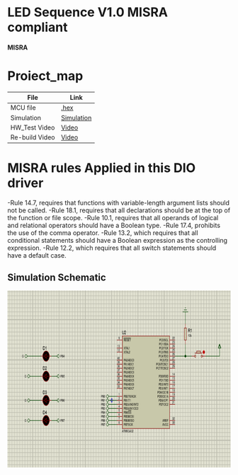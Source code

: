 # LED Sequence V1.0 MISRA compliant
#### MISRA

# Proiect_map
| File                  | Link                                                                           
| --------------------- | ------------------------------------------------------------------------------ |
| MCU file                   | [.hex](https://github.com/ahmedatef1496/MISRA/blob/main/LED%20Sequence%20V1.0%20MISRA%20compliant/LED%20Sequence%20V1.0%20MISRA%20compliant/Debug/LED%20Sequence%20V1.0%20MISRA%20compliant.hex)  |
| Simulation                    | [Simulation](https://github.com/ahmedatef1496/MISRA/tree/main/LED%20Sequence%20V1.0%20MISRA%20compliant/sim) |
| HW_Test Video                 | [Video](https://github.com/ahmedatef1496/MISRA/blob/main/LED%20Sequence%20V1.0%20MISRA%20compliant/HW_TEST.mp4)|
|  Re-build Video                 | [Video](https://github.com/ahmedatef1496/MISRA/blob/main/LED%20Sequence%20V1.0%20MISRA%20compliant/video.mp4)|



# MISRA rules Applied in this  DIO driver
-Rule 14.7, requires that functions with variable-length argument lists should not be called.
-Rule 18.1, requires that all declarations should be at the top of the function or file scope.
-Rule 10.1, requires that all operands of logical and relational operators should have a Boolean type.
-Rule 17.4, prohibits the use of the comma operator.
-Rule 13.2, which requires that all conditional statements should have a Boolean expression as the controlling expression.
-Rule 12.2, which requires that all switch statements should have a default case.


## Simulation Schematic

<p align="center">
  <img width="800" height="400" src="https://github.com/ahmedatef1496/MISRA/blob/main/LED%20Sequence%20V1.0%20MISRA%20compliant/sim/sim.PNG">
</p>

